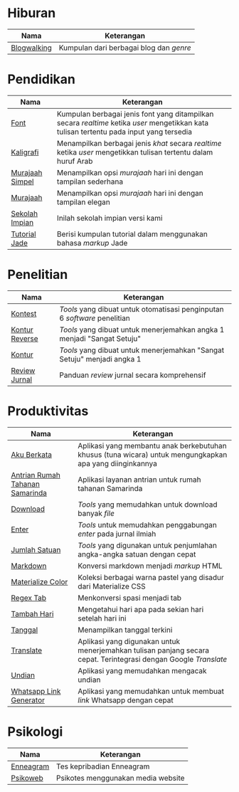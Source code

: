 # Hiburan

| Nama | Keterangan |
|-|-|
| [Blogwalking](/blogwalking2) | Kumpulan dari berbagai blog dan _genre_ |

# Pendidikan

| Nama | Keterangan |
|-|-|
| [Font](/font) | Kumpulan berbagai jenis font yang ditampilkan secara _realtime_ ketika _user_ mengetikkan kata tulisan tertentu pada input yang tersedia |
| [Kaligrafi](/kaligrafi) | Menampilkan berbagai jenis _khat_ secara _realtime_ ketika _user_ mengetikkan tulisan tertentu dalam huruf Arab |
| [Murajaah Simpel](/murajaah-simple) | Menampilkan opsi _murajaah_ hari ini dengan tampilan sederhana |
| [Murajaah](/murajaah) | Menampilkan opsi _murajaah_ hari ini dengan tampilan elegan |
| [Sekolah Impian](/sekolah-impian) | Inilah sekolah impian versi kami |
| [Tutorial Jade](/tutorialjade) | Berisi kumpulan tutorial dalam menggunakan bahasa _markup_ Jade |

# Penelitian

| Nama | Keterangan |
|-|-|
| [Kontest](/kontest) | _Tools_ yang dibuat untuk otomatisasi penginputan 6 _software_ penelitian |
| [Kontur Reverse](/kontur-reverse) | _Tools_ yang dibuat untuk menerjemahkan angka 1 menjadi "Sangat Setuju" |
| [Kontur](/kontur) | _Tools_ yang dibuat untuk menerjemahkan "Sangat Setuju" menjadi angka 1 |
| [Review Jurnal](/review-jurnal) | Panduan _review_ jurnal secara komprehensif |

# Produktivitas

| Nama | Keterangan |
|-|-|
| [Aku Berkata](/aku-berkata) | Aplikasi yang membantu anak berkebutuhan khusus (tuna wicara) untuk mengungkapkan apa yang diinginkannya |
| [Antrian Rumah Tahanan Samarinda](http://antrianrutansamarinda.epizy.com) | Aplikasi layanan antrian untuk rumah tahanan Samarinda |
| [Download](/download) | _Tools_ yang memudahkan untuk download banyak _file_ |
| [Enter](/enter) | _Tools_ untuk memudahkan penggabungan _enter_ pada jurnal ilmiah |
| [Jumlah Satuan](/jumlah-satuan) | _Tools_ yang digunakan untuk penjumlahan angka-angka satuan dengan cepat |
| [Markdown](/markdown) | Konversi markdown menjadi _markup_ HTML |
| [Materialize Color](/color30) | Koleksi berbagai warna pastel yang disadur dari Materialize CSS |
| [Regex Tab](/regex-tab) | Menkonversi spasi menjadi tab |
| [Tambah Hari](/tambah-hari) | Mengetahui hari apa pada sekian hari setelah hari ini |
| [Tanggal](/tanggal) | Menampilkan tanggal terkini |
| [Translate](/translate) | Aplikasi yang digunakan untuk menerjemahkan tulisan panjang secara cepat. Terintegrasi dengan Google _Translate_ |
| [Undian](/undian) | Aplikasi yang memudahkan mengacak undian |
| [Whatsapp Link Generator](/wa) | Aplikasi yang memudahkan untuk membuat _link_ Whatsapp dengan cepat |

# Psikologi

| Nama | Keterangan |
|-|-|
| [Enneagram](/enneagram) | Tes kepribadian Enneagram |
| [Psikoweb](http://psikoweb.epizy.com/login/index.php) | Psikotes menggunakan media website |
